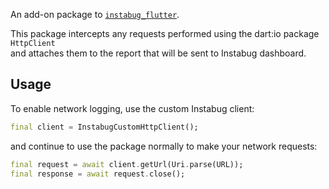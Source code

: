 An add-on package to [`instabug_flutter`](https://pub.dev/packages/instabug_flutter).

This package intercepts any requests performed using the dart:io package `HttpClient`  
and attaches them to the report that will be sent to Instabug dashboard.

## Usage

To enable network logging, use the custom Instabug client:

```dart
final client = InstabugCustomHttpClient();
```

and continue to use the package normally to make your network requests:

```dart
final request = await client.getUrl(Uri.parse(URL));
final response = await request.close();
```
